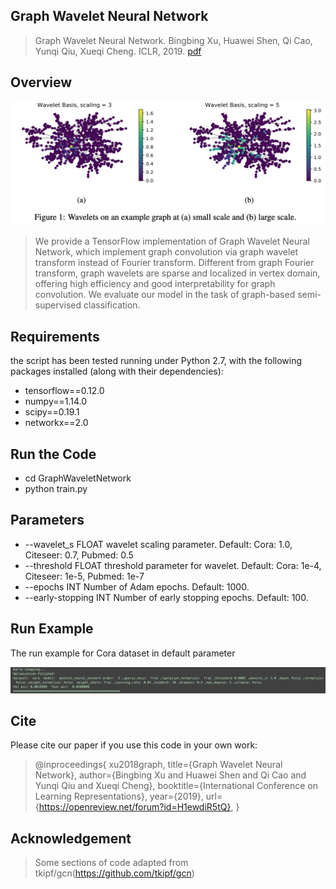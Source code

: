 ## Graph Wavelet Neural Network
> Graph Wavelet Neural Network. Bingbing Xu, Huawei Shen, Qi Cao, Yunqi Qiu, Xueqi Cheng. ICLR, 2019. [pdf](https://openreview.net/pdf?id=H1ewdiR5tQ)

## Overview

<div align=center>
 <img src="wavelet_basis.jpeg" alt="Wavelet_basis" align=center/>
</div>

> We provide a TensorFlow implementation of Graph Wavelet Neural Network, which implement graph convolution via graph wavelet transform instead of Fourier transform. Different from graph Fourier transform, graph wavelets are sparse and localized in vertex domain, offering high efficiency and good interpretability for graph convolution. We evaluate our model in the task of graph-based semi-supervised classification.

## Requirements
the script has been tested running under Python 2.7, with the following packages installed (along with their dependencies):
* tensorflow==0.12.0
* numpy==1.14.0
* scipy==0.19.1
* networkx==2.0

## Run the Code
* cd GraphWaveletNetwork
* python train.py

## Parameters
* --wavelet_s                 FLOAT         wavelet scaling parameter.                  Default: Cora: 1.0, Citeseer: 0.7, Pubmed: 0.5
* --threshold                 FLOAT         threshold parameter for wavelet.            Default: Cora: 1e-4, Citeseer: 1e-5, Pubmed: 1e-7
* --epochs                    INT           Number of Adam epochs.                      Default: 1000.
* --early-stopping            INT           Number of early stopping epochs.            Default: 100.

## Run Example
The run example for Cora dataset in default parameter
<div align=center>
 <img src="cora_run.jpeg" alt="cora_accuracy" align=center/>
</div>

## Cite
Please cite our paper if you use this code in your own work:

> @inproceedings{
xu2018graph,
title={Graph Wavelet Neural Network},
author={Bingbing Xu and Huawei Shen and Qi Cao and Yunqi Qiu and Xueqi Cheng},
booktitle={International Conference on Learning Representations},
year={2019},
url={https://openreview.net/forum?id=H1ewdiR5tQ},
}

## Acknowledgement

> Some sections of code adapted from tkipf/gcn(https://github.com/tkipf/gcn)
